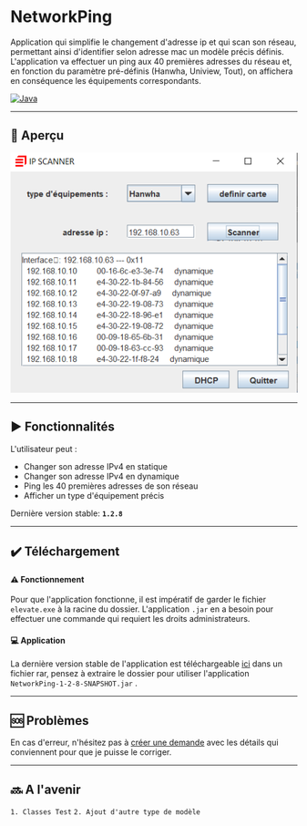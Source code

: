 # NetworkPing
Application qui simplifie le changement d'adresse ip et qui scan son réseau, permettant ainsi d'identifier selon adresse mac un modèle précis définis. L'application va effectuer un ping aux 40 premières adresses du réseau et, en fonction du paramètre pré-définis (Hanwha, Uniview, Tout), on affichera en conséquence les équipements correspondants.

[![Java](https://img.shields.io/badge/java-%23ED8B00.svg?style=for-the-badge&logo=openjdk&logoColor=white)]()

---

## 📌 Aperçu

![Apercu](https://github.com/clementolivierdev/NetworkPing/blob/main/githubResources/CaptureIHM.PNG)

---

## ▶️ Fonctionnalités
L'utilisateur peut :
- Changer son adresse IPv4 en statique
- Changer son adresse IPv4 en dynamique
- Ping les 40 premières adresses de son réseau
- Afficher un type d'équipement précis

Dernière version stable: **```1.2.8```**

---

## ✔️ Téléchargement

#### ⚠️ Fonctionnement

Pour que l'application fonctionne, il est impératif de garder le fichier ```elevate.exe``` à la racine du dossier. L'application ```.jar``` en a besoin pour effectuer une commande qui requiert les droits administrateurs.

#### 💻 Application

La dernière version stable de l'application est téléchargeable [ici](https://github.com/clementolivierdev/NetworkPing/releases/download/1.2.8/LogicielNetworkPing.rar) dans un fichier rar, pensez à extraire le dossier pour utiliser l'application ```NetworkPing-1-2-8-SNAPSHOT.jar``` .

---

## 🆘 Problèmes

En cas d'erreur, n'hésitez pas à [créer une demande](https://github.com/clementolivierdev/NetworkPing/issues/new) avec les détails qui conviennent pour que je puisse le corriger.

---

## 🔜 A l'avenir

`1. Classes Test`
`2. Ajout d'autre type de modèle`
